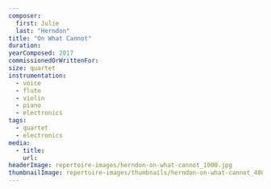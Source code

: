 ```yaml
---
composer:
  first: Julie
  last: "Herndon"
title: "On What Cannot"
duration:
yearComposed: 2017
commissionedOrWrittenFor:
size: quartet
instrumentation:
  - voice
  - flute
  - violin
  - piano
  - electronics
tags:
  - quartet
  - electronics
media:
  - title:
    url:
headerImage: repertoire-images/herndon-on-what-cannot_1000.jpg
thumbnailImage: repertoire-images/thumbnails/herndon-on-what-cannot_400x200.jpg
---
```

